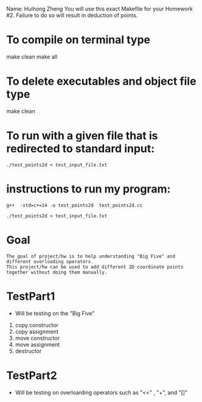 Name: Huihong Zheng
You will use this exact Makefile for your Homework #2.
Failure to do so will result in deduction of points.

# To compile on terminal type
  make clean
  make all

# To delete executables and object file type
  make clean

# To run with a given file that is redirected to standard input:

```
./test_points2d < test_input_file.txt
```



# instructions to run my program: 

```
g++  -std=c+=14 -o test_points2d  test_points2d.cc   
```

```
./test_points2d < test_input_file.txt
```

# Goal
```
The goal of project/hw is to help understanding "Big Five" and different overloading operators.
This project/hw can be used to add different 2D coordinate points together without doing them manually.
```
# TestPart1

* Will be testing on the "Big Five"
1. copy constructor
2. copy assignment
3. move constructor
4. move assignment
5. destructor

# TestPart2
* Will be testing on overloarding operators such as "<<" , "+", and "[]" 


